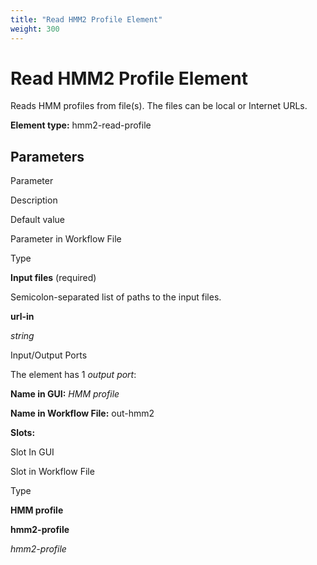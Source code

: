 ```yaml
---
title: "Read HMM2 Profile Element"
weight: 300
---
```



# Read HMM2 Profile Element

Reads HMM profiles from file(s). The files can be local or Internet URLs.

**Element type:** hmm2-read-profile

Parameters
----------

Parameter

Description

Default value

Parameter in Workflow File

Type

**Input files** (required)

Semicolon-separated list of paths to the input files.



**url-in**

_string_

Input/Output Ports

The element has 1 _output port_:

**Name in GUI:** _HMM profile_

**Name in Workflow File:** out-hmm2

**Slots:**

Slot In GUI

Slot in Workflow File

Type

**HMM profile**

**hmm2-profile**

_hmm2-profile_
